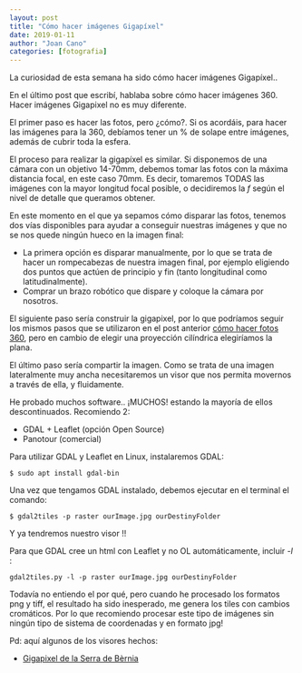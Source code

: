 ```yaml
---
layout: post
title: "Cómo hacer imágenes Gigapíxel"
date: 2019-01-11
author: "Joan Cano"
categories: [fotografia]
---
```


La curiosidad de esta semana ha sido cómo hacer imágenes Gigapíxel..

En el último post que escribí, hablaba sobre cómo hacer imágenes 360. Hacer imágenes Gigapixel no es muy diferente.

El primer paso es hacer las fotos, pero ¿cómo?. Si os acordáis, para hacer las imágenes para la 360, debíamos tener un % de solape entre imágenes, además de cubrir toda la esfera.

El proceso para realizar la gigapíxel es similar. Si disponemos de una cámara con un objetivo 14-70mm, debemos tomar las fotos con la máxima distancia focal, en este caso 70mm. Es decir, tomaremos TODAS las imágenes con la mayor longitud focal posible, o decidiremos la *f* según el nivel de detalle que queramos obtener.

En este momento en el que ya sepamos cómo disparar las fotos, tenemos dos vías disponibles para ayudar a conseguir nuestras imágenes y que no se nos quede ningún hueco en la imagen final:

- La primera opción es disparar manualmente, por lo que se trata de hacer un rompecabezas de nuestra imagen final, por ejemplo eligiendo dos puntos que actúen de principio y fin (tanto longitudinal como latitudinalmente).
- Comprar un brazo robótico que dispare y coloque la cámara por nosotros.

El siguiente paso sería construir la gigapixel, por lo que podríamos seguir los mismos pasos que se utilizaron en el post anterior [cómo hacer fotos 360](https://joancano.github.io/fotografía/2019/01/02/360-photos.html), pero en cambio de elegir una proyección cilíndrica elegiríamos la plana.

El último paso sería compartir la imagen. Como se trata de una imagen lateralmente muy ancha necesitaremos un visor que nos permita movernos a través de ella, y fluidamente.

He probado muchos software.. ¡MUCHOS! estando la mayoría de ellos descontinuados. Recomiendo 2:

+ GDAL + Leaflet (opción Open Source)
+ Panotour (comercial)

Para utilizar GDAL y Leaflet en Linux, instalaremos GDAL:

`$ sudo apt install gdal-bin`

Una vez que tengamos GDAL instalado, debemos ejecutar en el terminal el comando:

`$ gdal2tiles -p raster ourImage.jpg ourDestinyFolder`

Y ya tendremos nuestro visor !!

Para que GDAL cree un html con Leaflet y no OL automáticamente, incluir *-l* :

`gdal2tiles.py -l -p raster ourImage.jpg ourDestinyFolder`

Todavía no entiendo el por qué, pero cuando he procesado los formatos png y tiff, el resultado ha sido inesperado, me genera los tiles con cambios cromáticos. Por lo que recomiendo procesar este tipo de imágenes sin ningún tipo de sistema de coordenadas y en formato jpg!

Pd: aquí algunos de los visores hechos:
+ [Gigapixel de la Serra de Bèrnia](https://joancano.github.io/static/projects/web/gigaBernia/gp_bernia.html)
